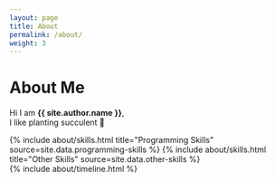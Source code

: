```yaml
---
layout: page
title: About
permalink: /about/
weight: 3
---
```


# **About Me**

Hi I am **{{ site.author.name }}**,<br>
I like planting succulent :cactus:

<div class="row">
{% include about/skills.html title="Programming Skills" source=site.data.programming-skills %}
{% include about/skills.html title="Other Skills" source=site.data.other-skills %}
</div>

<div class="row">
{% include about/timeline.html %}
</div>
